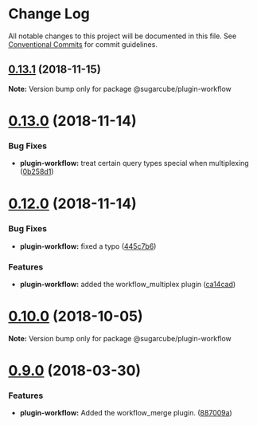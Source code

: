 # Change Log

All notable changes to this project will be documented in this file.
See [Conventional Commits](https://conventionalcommits.org) for commit guidelines.

## [0.13.1](https://github.com/critocrito/sugarcube/tree/master/packages/plugin-workflow/compare/v0.13.0...v0.13.1) (2018-11-15)

**Note:** Version bump only for package @sugarcube/plugin-workflow





# [0.13.0](https://github.com/critocrito/sugarcube/tree/master/packages/plugin-workflow/compare/v0.12.0...v0.13.0) (2018-11-14)


### Bug Fixes

* **plugin-workflow:** treat certain query types special when multiplexing ([0b258d1](https://github.com/critocrito/sugarcube/tree/master/packages/plugin-workflow/commit/0b258d1))





# [0.12.0](https://github.com/critocrito/sugarcube/tree/master/packages/plugin-workflow/compare/v0.11.0...v0.12.0) (2018-11-14)


### Bug Fixes

* **plugin-workflow:** fixed a typo ([445c7b6](https://github.com/critocrito/sugarcube/tree/master/packages/plugin-workflow/commit/445c7b6))


### Features

* **plugin-workflow:** added the workflow_multiplex plugin ([ca14cad](https://github.com/critocrito/sugarcube/tree/master/packages/plugin-workflow/commit/ca14cad))





# [0.10.0](https://github.com/critocrito/sugarcube/tree/master/packages/plugin-workflow/compare/v0.9.0...v0.10.0) (2018-10-05)

**Note:** Version bump only for package @sugarcube/plugin-workflow





<a name="0.9.0"></a>
# [0.9.0](https://github.com/critocrito/sugarcube/tree/master/packages/plugin-workflow/compare/v0.8.0...v0.9.0) (2018-03-30)


### Features

* **plugin-workflow:** Added the workflow_merge plugin. ([887009a](https://github.com/critocrito/sugarcube/tree/master/packages/plugin-workflow/commit/887009a))

